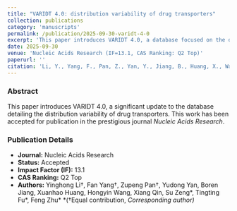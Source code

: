 ```yaml
---
title: "VARIDT 4.0: distribution variability of drug transporters"
collection: publications
category: 'manuscripts'
permalink: /publication/2025-09-30-varidt-4-0
excerpt: 'This paper introduces VARIDT 4.0, a database focused on the distribution variability of drug transporters, published in Nucleic Acids Research.'
date: 2025-09-30
venue: 'Nucleic Acids Research (IF=13.1, CAS Ranking: Q2 Top)'
paperurl: ''
citation: 'Li, Y., Yang, F., Pan, Z., Yan, Y., Jiang, B., Huang, X., Wang, H., Qin, X., Zeng, S., Fu, T., & Zhu, F. (2025). &quot;VARIDT 4.0: distribution variability of drug transporters.&quot; <i>Nucleic Acids Research</i>. Accepted.'
---
```


### Abstract

This paper introduces VARIDT 4.0, a significant update to the database detailing the distribution variability of drug transporters. This work has been accepted for publication in the prestigious journal *Nucleic Acids Research*.

### Publication Details

*   **Journal:** Nucleic Acids Research
*   **Status:** Accepted
*   **Impact Factor (IF):** 13.1
*   **CAS Ranking:** Q2 Top
*   **Authors:** Yinghong Li†, Fan Yang†, Zupeng Pan†, Yudong Yan, Boren Jiang, Xuanhao Huang, Hongyin Wang, Xiang Qin, Su Zeng*, Tingting Fu*, Feng Zhu* 
    *(†Equal contribution, *Corresponding author)*